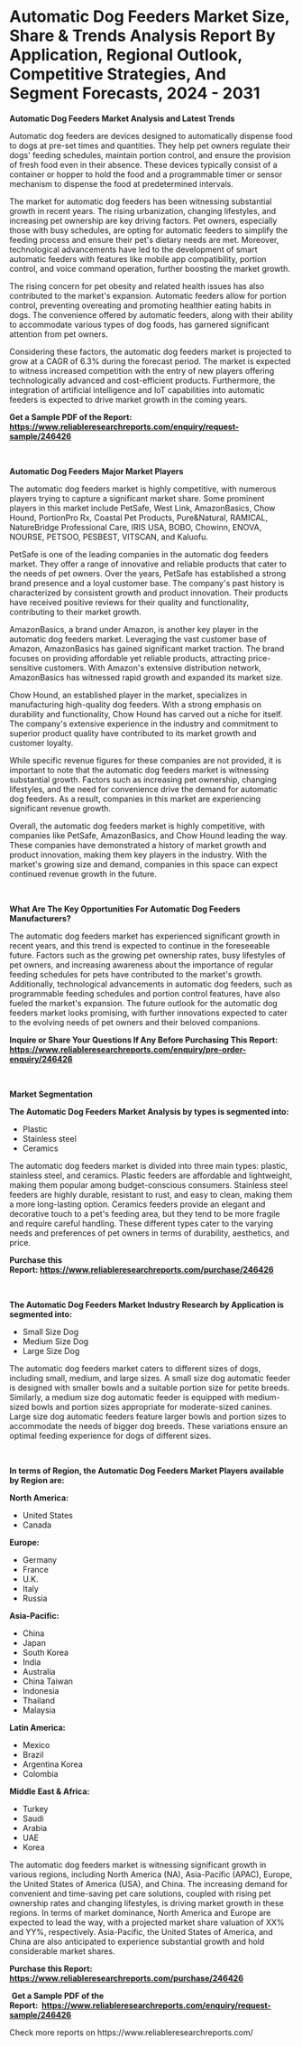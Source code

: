 <p><h1>Automatic Dog Feeders Market Size, Share & Trends Analysis Report By Application, Regional Outlook, Competitive Strategies, And Segment Forecasts, 2024 - 2031</h1></p><p><strong>Automatic Dog Feeders Market Analysis and Latest Trends</strong></p>
<p><p>Automatic dog feeders are devices designed to automatically dispense food to dogs at pre-set times and quantities. They help pet owners regulate their dogs' feeding schedules, maintain portion control, and ensure the provision of fresh food even in their absence. These devices typically consist of a container or hopper to hold the food and a programmable timer or sensor mechanism to dispense the food at predetermined intervals.</p><p>The market for automatic dog feeders has been witnessing substantial growth in recent years. The rising urbanization, changing lifestyles, and increasing pet ownership are key driving factors. Pet owners, especially those with busy schedules, are opting for automatic feeders to simplify the feeding process and ensure their pet's dietary needs are met. Moreover, technological advancements have led to the development of smart automatic feeders with features like mobile app compatibility, portion control, and voice command operation, further boosting the market growth.</p><p>The rising concern for pet obesity and related health issues has also contributed to the market's expansion. Automatic feeders allow for portion control, preventing overeating and promoting healthier eating habits in dogs. The convenience offered by automatic feeders, along with their ability to accommodate various types of dog foods, has garnered significant attention from pet owners.</p><p>Considering these factors, the automatic dog feeders market is projected to grow at a CAGR of 6.3% during the forecast period. The market is expected to witness increased competition with the entry of new players offering technologically advanced and cost-efficient products. Furthermore, the integration of artificial intelligence and IoT capabilities into automatic feeders is expected to drive market growth in the coming years.</p></p>
<p><strong>Get a Sample PDF of the Report:&nbsp; <a href="https://www.reliableresearchreports.com/enquiry/request-sample/246426">https://www.reliableresearchreports.com/enquiry/request-sample/246426</a></strong></p>
<p>&nbsp;</p>
<p><strong>Automatic Dog Feeders Major Market Players</strong></p>
<p><p>The automatic dog feeders market is highly competitive, with numerous players trying to capture a significant market share. Some prominent players in this market include PetSafe, West Link, AmazonBasics, Chow Hound, PortionPro Rx, Coastal Pet Products, Pure&Natural, RAMICAL, NatureBridge Professional Care, IRIS USA, BOBO, Chowinn, ENOVA, NOURSE, PETSOO, PESBEST, VITSCAN, and Kaluofu.</p><p>PetSafe is one of the leading companies in the automatic dog feeders market. They offer a range of innovative and reliable products that cater to the needs of pet owners. Over the years, PetSafe has established a strong brand presence and a loyal customer base. The company's past history is characterized by consistent growth and product innovation. Their products have received positive reviews for their quality and functionality, contributing to their market growth.</p><p>AmazonBasics, a brand under Amazon, is another key player in the automatic dog feeders market. Leveraging the vast customer base of Amazon, AmazonBasics has gained significant market traction. The brand focuses on providing affordable yet reliable products, attracting price-sensitive customers. With Amazon's extensive distribution network, AmazonBasics has witnessed rapid growth and expanded its market size.</p><p>Chow Hound, an established player in the market, specializes in manufacturing high-quality dog feeders. With a strong emphasis on durability and functionality, Chow Hound has carved out a niche for itself. The company's extensive experience in the industry and commitment to superior product quality have contributed to its market growth and customer loyalty.</p><p>While specific revenue figures for these companies are not provided, it is important to note that the automatic dog feeders market is witnessing substantial growth. Factors such as increasing pet ownership, changing lifestyles, and the need for convenience drive the demand for automatic dog feeders. As a result, companies in this market are experiencing significant revenue growth.</p><p>Overall, the automatic dog feeders market is highly competitive, with companies like PetSafe, AmazonBasics, and Chow Hound leading the way. These companies have demonstrated a history of market growth and product innovation, making them key players in the industry. With the market's growing size and demand, companies in this space can expect continued revenue growth in the future.</p></p>
<p>&nbsp;</p>
<p><strong>What Are The Key Opportunities For Automatic Dog Feeders Manufacturers?</strong></p>
<p><p>The automatic dog feeders market has experienced significant growth in recent years, and this trend is expected to continue in the foreseeable future. Factors such as the growing pet ownership rates, busy lifestyles of pet owners, and increasing awareness about the importance of regular feeding schedules for pets have contributed to the market's growth. Additionally, technological advancements in automatic dog feeders, such as programmable feeding schedules and portion control features, have also fueled the market's expansion. The future outlook for the automatic dog feeders market looks promising, with further innovations expected to cater to the evolving needs of pet owners and their beloved companions.</p></p>
<p><strong>Inquire or Share Your Questions If Any Before Purchasing This Report: <a href="https://www.reliableresearchreports.com/enquiry/pre-order-enquiry/246426">https://www.reliableresearchreports.com/enquiry/pre-order-enquiry/246426</a></strong></p>
<p>&nbsp;</p>
<p><strong>Market Segmentation</strong></p>
<p><strong>The Automatic Dog Feeders Market Analysis by types is segmented into:</strong></p>
<p><ul><li>Plastic</li><li>Stainless steel</li><li>Ceramics</li></ul></p>
<p><p>The automatic dog feeders market is divided into three main types: plastic, stainless steel, and ceramics. Plastic feeders are affordable and lightweight, making them popular among budget-conscious consumers. Stainless steel feeders are highly durable, resistant to rust, and easy to clean, making them a more long-lasting option. Ceramics feeders provide an elegant and decorative touch to a pet's feeding area, but they tend to be more fragile and require careful handling. These different types cater to the varying needs and preferences of pet owners in terms of durability, aesthetics, and price.</p></p>
<p><strong>Purchase this Report:&nbsp;<a href="https://www.reliableresearchreports.com/purchase/246426">https://www.reliableresearchreports.com/purchase/246426</a></strong></p>
<p>&nbsp;</p>
<p><strong>The Automatic Dog Feeders Market Industry Research by Application is segmented into:</strong></p>
<p><ul><li>Small Size Dog</li><li>Medium Size Dog</li><li>Large Size Dog</li></ul></p>
<p><p>The automatic dog feeders market caters to different sizes of dogs, including small, medium, and large sizes. A small size dog automatic feeder is designed with smaller bowls and a suitable portion size for petite breeds. Similarly, a medium size dog automatic feeder is equipped with medium-sized bowls and portion sizes appropriate for moderate-sized canines. Large size dog automatic feeders feature larger bowls and portion sizes to accommodate the needs of bigger dog breeds. These variations ensure an optimal feeding experience for dogs of different sizes.</p></p>
<p>&nbsp;</p>
<p><strong>In terms of Region, the Automatic Dog Feeders Market Players available by Region are:</strong></p>
<p>
    <p> <strong> North America: </strong>
        <ul>
            <li>United States</li>
            <li>Canada</li>
        </ul>
        </p> 
    <p> <strong> Europe: </strong>
        <ul>
            <li>Germany</li>
            <li>France</li>
            <li>U.K.</li>
            <li>Italy</li>
            <li>Russia</li>
        </ul>
        </p> 
    <p> <strong> Asia-Pacific: </strong>
        <ul>
            <li>China</li>
            <li>Japan</li>
            <li>South Korea</li>
            <li>India</li>
            <li>Australia</li>
            <li>China Taiwan</li>
            <li>Indonesia</li>
            <li>Thailand</li>
            <li>Malaysia</li>
        </ul>
        </p> 
    <p> <strong> Latin America: </strong>
        <ul>
            <li>Mexico</li>
            <li>Brazil</li>
            <li>Argentina Korea</li>
            <li>Colombia</li>
        </ul>
        </p> 
    <p> <strong> Middle East & Africa: </strong>
        <ul>
            <li>Turkey</li>
            <li>Saudi</li>
            <li>Arabia</li>
            <li>UAE</li>
            <li>Korea</li>
        </ul>
    </p>
    </p>
<p><p>The automatic dog feeders market is witnessing significant growth in various regions, including North America (NA), Asia-Pacific (APAC), Europe, the United States of America (USA), and China. The increasing demand for convenient and time-saving pet care solutions, coupled with rising pet ownership rates and changing lifestyles, is driving market growth in these regions. In terms of market dominance, North America and Europe are expected to lead the way, with a projected market share valuation of XX% and YY%, respectively. Asia-Pacific, the United States of America, and China are also anticipated to experience substantial growth and hold considerable market shares.</p></p>
<p><strong>Purchase this Report: <a href="https://www.reliableresearchreports.com/purchase/246426">https://www.reliableresearchreports.com/purchase/246426</a></strong></p>
<p>&nbsp;<strong>Get a Sample PDF of the Report:&nbsp;&nbsp;<a href="https://www.reliableresearchreports.com/enquiry/request-sample/246426">https://www.reliableresearchreports.com/enquiry/request-sample/246426</a></strong></p>
<p><strong></strong></p>
<p>Check more reports on https://www.reliableresearchreports.com/</p>